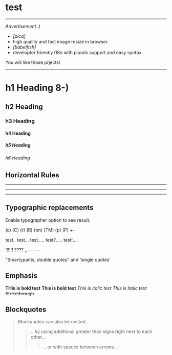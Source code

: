 # test
---
_Advertisement :)_

- _[pica]_
- high quality and fast image resize in browser. 
- _[babelfish]_
- developter friendly i18n with plurals support and easy syntax.

You will like those prjects!

---

# h1 Heading 8-)
## h2 Heading
### h3 Heading
#### h4 Heading 
##### h5 Heading
###### h6 Heading


## Horizontal Rules

___
---
***


## Typographic replacements
 Enable typographer option to see result. 
 
 (c) (C) (r) (R) (tm) (TM) (p) (P) +-
 
 test.. test... test..... test?..... test!....
 
 !!!!!! ???? ,, -- ---
 
 "Smartypants, double quotes" and 'single quotes'
 
 ## Emphasis
 
 **THis is bold test**
__This is bold test__
 *This is italic text*
 _This is italic text_
 ~~Strikethrough~~
 
 ## Blockquotes
 
 > Blockquotes can also be nested...
 >> ...by using additional greater than signs right next to each other...
 >>> ...or with spaces between arrows. 
